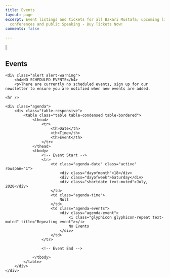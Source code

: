 ```yaml
---
title: Events
layout: page
excerpt: Event listings and tickets for all Bakari Mustafa; upcoming live podcasts,
  conferences and public Speaking - Buy Tickets Now!
comments: false

---
```


|<link rel="stylesheet" href="https://stackpath.bootstrapcdn.com/bootstrap/4.1.3/css/bootstrap.min.css" integrity="sha384-MCw98/SFnGE8fJT3GXwEOngsV7Zt27NXFoaoApmYm81iuXoPkFOJwJ8ERdknLPMO" crossorigin="anonymous">

<!------ Include the above in your HEAD tag ---------->

<section class="l--mar-top-m l--grid-wide l--flex l--space-compact">
<div class="container">

<h2>Events</h2>
    <p class="lead">
    </p>
    
    <div class="alert alert-warning">
        <h4>NO SCHEDULED EVENTS</h4>
        <p>There are currently no scheduled events, sign up for our newsletter to ensure you are notified when new events are added.
</p>
    </div>

    <hr />

    <div class="agenda">
        <div class="table-responsive">
            <table class="table table-condensed table-bordered">
                <thead>
                    <tr>
                        <th>Date</th>
                        <th>Time</th>
                        <th>Event</th>
                    </tr>
                </thead>
                <tbody>
                    <!-- Event Start -->
                    <tr>
                        <td class="agenda-date" class="active" rowspan="1">
                            <div class="dayofmonth">18</div>
                            <div class="dayofweek">Saturday</div>
                            <div class="shortdate text-muted">July, 2020</div>
                        </td>
                        <td class="agenda-time">
                            Null
                        </td>
                        <td class="agenda-events">
                            <div class="agenda-event">
                                <i class="glyphicon glyphicon-repeat text-muted" title="Repeating event"></i> 
                                No Events
                            </div>
                        </td>
                    </tr>
                    
                    <!-- Event End -->
                   
                </tbody>
            </table>
        </div>
    </div>
</div>

</section>
